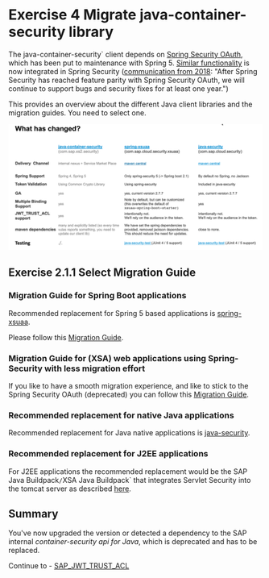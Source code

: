 # Exercise 4 Migrate java-container-security library

The java-container-security` client depends on [Spring Security OAuth](https://projects.spring.io/spring-security-oauth), which has been put to maintenance with Spring 5. [Similar functionality](https://spring.io/projects/spring-security-oauth) is now integrated in Spring Security ([communication from 2018](https://spring.io/blog/2018/01/30/next-generation-oauth-2-0-support-with-spring-security): "After Spring Security has reached feature parity with Spring Security OAuth, we will continue to support bugs and security fixes for at least one year.")

This provides an overview about the different Java client libraries and the migration guides.
You need to select one.

![](images/java-container-security-migration-overview.png)

## Exercise 2.1.1 Select Migration Guide

### Migration Guide for Spring Boot applications
Recommended replacement for Spring 5 based applications is [spring-xsuaa](https://github.com/SAP/cloud-security-xsuaa-integration#token-validation-for-java-spring-boot-web-applications).

Please follow this [Migration Guide](
https://github.com/SAP/cloud-security-xsuaa-integration/blob/master/spring-xsuaa/Migration_JavaContainerSecurityProjects.md).

### Migration Guide for (XSA) web applications using Spring-Security with less migration effort
If you like to have a smooth migration experience, and like to stick to the Spring Security OAuth (deprecated) you can follow this [Migration Guide](https://github.com/SAP/cloud-security-xsuaa-integration/blob/master/java-security/Migration_SpringSecurityProjects.md).

### Recommended replacement for native Java applications
Recommended replacement for Java native applications is [java-security](https://github.com/SAP/cloud-security-xsuaa-integration).

### Recommended replacement for J2EE applications
For J2EE applications the recommended replacement would be the SAP Java Buildpack` / `XSA Java Buildpack` that integrates Servlet Security into the tomcat server as described [here](https://github.com/SAP/cloud-security-xsuaa-integration#token-validation-for-java-web-applications-using-sap-java-buildpack).

## Summary

You've now upgraded the version or detected a dependency to the SAP internal *container-security api for Java*, which is deprecated and has to be replaced.

Continue to - [SAP_JWT_TRUST_ACL](../sap_jwt_trust_acl/README.md)
